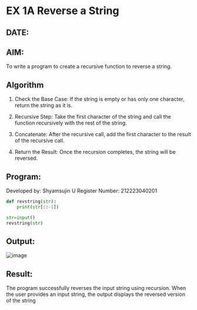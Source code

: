 # EX 1A Reverse a String
## DATE:
## AIM:
To write a program to create a recursive function to reverse a string.

## Algorithm
1. Check the Base Case: If the string is empty or has only one character, return the string as it is.

2. Recursive Step: Take the first character of the string and call the function recursively with the rest of the string.

3. Concatenate: After the recursive call, add the first character to the result of the recursive call.

4. Return the Result: Once the recursion completes, the string will be reversed.  

## Program:

Developed by: Shyamsujin U
Register Number: 212223040201

```python
def revstring(str):
    print(str[::-1])

str=input()
revstring(str)

```

## Output:
![image](https://github.com/user-attachments/assets/ca1a5f88-7fba-4857-b058-0dbba7650e3a)



## Result:
The program successfully reverses the input string using recursion. When the user provides an input string, the output displays the reversed version of the string
